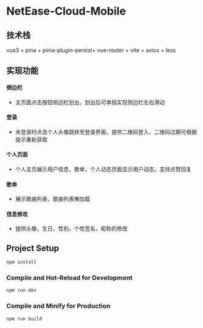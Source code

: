 # NetEase-Cloud-Mobile


## 技术栈
vue3 + pina + pinia-plugin-persist+ vue-router + vite + axios + less


## 实现功能
#### 侧边栏
* 主页面点击按钮侧边栏划出，划出后可单指实现侧边栏左右滑动
#### 登录
* 未登录时点击个人头像跳转至登录界面，提供二维码登入，二维码过期可根据提示重新获取
#### 个人页面
* 个人主页展示用户信息，歌单，个人动态页面显示用户动态，支持点赞回复
#### 歌单
* 展示歌曲列表，歌曲列表懒加载
#### 信息修改
* 提供头像，生日，性别，个性签名，昵称的修改
## Project Setup

```sh
npm install
```

### Compile and Hot-Reload for Development

```sh
npm run dev
```

### Compile and Minify for Production

```sh
npm run build
```
